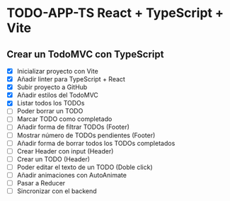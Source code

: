 # TODO-APP-TS React + TypeScript + Vite

## Crear un TodoMVC con TypeScript

- [x] Inicializar proyecto con Vite
- [x] Añadir linter para TypeScript + React
- [x] Subir proyecto a GitHub
- [x] Añadir estilos del TodoMVC
- [x] Listar todos los TODOs
- [ ] Poder borrar un TODO
- [ ] Marcar TODO como completado
- [ ] Añadir forma de filtrar TODOs (Footer)
- [ ] Mostrar número de TODOs pendientes (Footer)
- [ ] Añadir forma de borrar todos los TODOs completados
- [ ] Crear Header con input (Header)
- [ ] Crear un TODO (Header)
- [ ] Poder editar el texto de un TODO (Doble click)
- [ ] Añadir animaciones con AutoAnimate
- [ ] Pasar a Reducer
- [ ] Sincronizar con el backend
